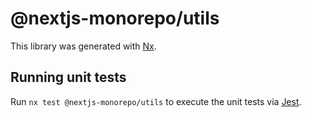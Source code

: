 # @nextjs-monorepo/utils

This library was generated with [Nx](https://nx.dev).

## Running unit tests

Run `nx test @nextjs-monorepo/utils` to execute the unit tests via [Jest](https://jestjs.io).
